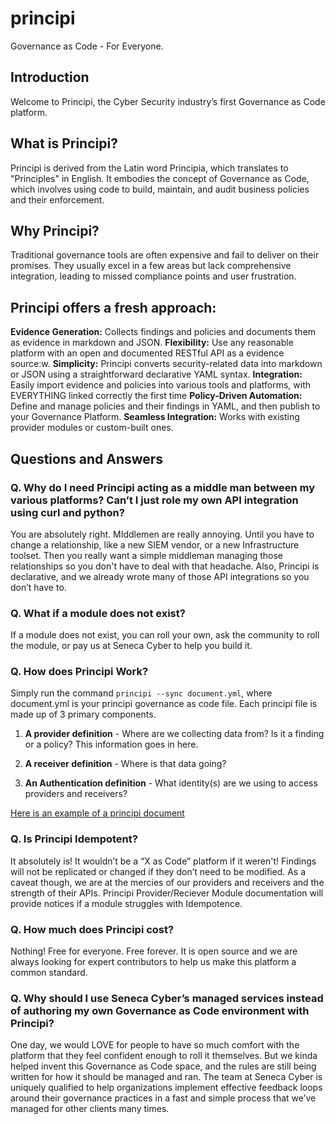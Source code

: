 # principi
Governance as Code - For Everyone. 

## Introduction

Welcome to Principi, the Cyber Security industry’s first Governance as Code platform.

## What is Principi?

Principi is derived from the Latin word Principia, which translates to "Principles" in English. It embodies the concept of Governance as Code, which involves using code to build, maintain, and audit business policies and their enforcement.

## Why Principi?

Traditional governance tools are often expensive and fail to deliver on their promises. They usually excel in a few areas but lack comprehensive integration, leading to missed compliance points and user frustration.

## Principi offers a fresh approach:

**Evidence Generation:** Collects findings and policies and documents them as evidence in markdown and JSON.
**Flexibility:** Use any reasonable platform with an open and documented RESTful API as a evidence source:w.
**Simplicity:** Principi converts security-related data into markdown or JSON using a straightforward declarative YAML syntax.
**Integration:** Easily import evidence and policies into various tools and platforms, with EVERYTHING linked correctly the first time
**Policy-Driven Automation:** Define and manage policies and their findings in YAML, and then publish to your Governance Platform. 
**Seamless Integration:** Works with existing provider modules or custom-built ones.

## Questions and Answers
### Q. Why do I need Principi acting as a middle man between my various platforms? Can’t I just role my own API integration using curl and python?  
You are absolutely right. MIddlemen are really annoying. Until you have to change a relationship, like a new SIEM vendor, or a new Infrastructure toolset. Then you really want a simple middleman managing those relationships so you don't have to deal with that headache. Also, Principi is declarative, and we already wrote many of those API integrations so you don’t have to. 

### Q. What if a module does not exist? 
If a module does not exist, you can roll your own, ask the community to roll the module, or pay us at Seneca Cyber to help you build it. 

### Q. How does Principi Work? 
Simply run the command `principi --sync document.yml`, where document.yml is your principi governance as code file. Each principi file is made up of 3 primary components. 

1. **A provider definition** - Where are we collecting data from? Is it a finding or a policy? This information goes in here.

2. **A receiver definition** - Where is that data going?

3. **An Authentication definition** - What identity(s) are we using to access providers and receivers?

[Here is an example of a principi document](https://github.com/seneca-cyber/principi/blob/main/example.yml)

### Q. Is Principi Idempotent? 
It absolutely is! It wouldn’t be a “X as Code” platform if it weren't! Findings will not be replicated or changed if they don’t need to be modified. As a caveat though, we are at the mercies of our providers and receivers and the strength of their APIs. Principi Provider/Reciever Module documentation will provide notices if a module struggles with Idempotence. 

### Q. How much does Principi cost? 
Nothing! Free for everyone. Free forever. It is open source and we are always looking for expert contributors to help us make this platform a common standard. 

### Q. Why should I use Seneca Cyber’s managed services instead of authoring my own Governance as Code environment with Principi? 
One day, we would LOVE for people to have so much comfort with the platform that they feel confident enough to roll it themselves. But we kinda helped invent this Governance as Code space, and the rules are still being written for how it should be managed and ran. The team at Seneca Cyber is uniquely qualified to help organizations implement effective feedback loops around their governance practices in a fast and simple process that we’ve managed for other clients many times.



